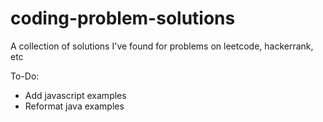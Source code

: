 # coding-problem-solutions
A collection of solutions I've found for problems on leetcode, hackerrank, etc

To-Do:
* Add javascript examples
* Reformat java examples
